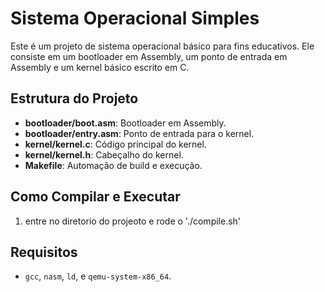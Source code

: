 # Sistema Operacional Simples

Este é um projeto de sistema operacional básico para fins educativos. Ele consiste em um bootloader em Assembly, um ponto de entrada em Assembly e um kernel básico escrito em C.

## Estrutura do Projeto

- **bootloader/boot.asm**: Bootloader em Assembly.
- **bootloader/entry.asm**: Ponto de entrada para o kernel.
- **kernel/kernel.c**: Código principal do kernel.
- **kernel/kernel.h**: Cabeçalho do kernel.
- **Makefile**: Automação de build e execução.

## Como Compilar e Executar

1. entre no diretorio do projeoto e rode o './compile.sh'

## Requisitos

- `gcc`, `nasm`, `ld`, e `qemu-system-x86_64`.
